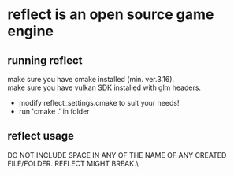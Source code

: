 # reflect is an open source game engine

## running reflect

make sure you have cmake installed (min. ver.3.16).\
make sure you have vulkan SDK installed with glm headers.

- modify reflect_settings.cmake to suit your needs!
- run 'cmake .' in folder

## reflect usage

DO NOT INCLUDE SPACE IN ANY OF THE NAME OF ANY CREATED FILE/FOLDER. REFLECT MIGHT BREAK.\
